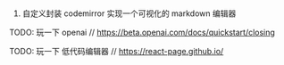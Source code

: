 ##

1. 自定义封装 codemirror 实现一个可视化的 markdown 编辑器


TODO: 玩一下 openai
// https://beta.openai.com/docs/quickstart/closing

TODO: 玩一下 低代码编辑器
// https://react-page.github.io/